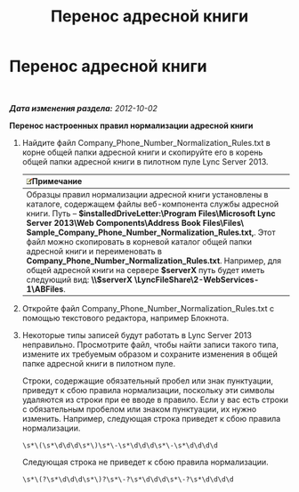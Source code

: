 ﻿---
title: Перенос адресной книги
TOCTitle: Перенос адресной книги
ms:assetid: b6e000ce-8b2e-460c-8a8b-000254b9d778
ms:mtpsurl: https://technet.microsoft.com/ru-ru/library/JJ205198(v=OCS.15)
ms:contentKeyID: 49310937
ms.date: 05/19/2016
mtps_version: v=OCS.15
ms.translationtype: HT
---

# Перенос адресной книги

 

_**Дата изменения раздела:** 2012-10-02_

**Перенос настроенных правил нормализации адресной книги**

1.  Найдите файл Company\_Phone\_Number\_Normalization\_Rules.txt в корне общей папки адресной книги и скопируйте его в корень общей папки адресной книги в пилотном пуле Lync Server 2013.
    
    <table>
    <thead>
    <tr class="header">
    <th><img src="images/Gg398412.note(OCS.15).gif" title="note" alt="note" />Примечание</th>
    </tr>
    </thead>
    <tbody>
    <tr class="odd">
    <td>Образцы правил нормализации адресной книги установлены в каталоге, содержащем файлы веб-компонента службы адресной книги. Путь – <strong>$installedDriveLetter:\Program Files\Microsoft Lync Server 2013\Web Components\Address Book Files\Files\ Sample_Company_Phone_Number_Normalization_Rules.txt,</strong>. Этот файл можно скопировать в корневой каталог общей папки адресной книги и переименовать в <strong>Company_Phone_Number_Normalization_Rules.txt</strong>. Например, для общей адресной книги на сервере <strong>$serverX</strong> путь будет иметь следующий вид: <strong>\\$serverX \LyncFileShare\2-WebServices-1\ABFiles</strong>.</td>
    </tr>
    </tbody>
    </table>


2.  Откройте файл Company\_Phone\_Number\_Normalization\_Rules.txt с помощью текстового редактора, например Блокнота.

3.  Некоторые типы записей будут работать в Lync Server 2013 неправильно. Просмотрите файл, чтобы найти записи такого типа, измените их требуемым образом и сохраните изменения в общей папке адресной книги в пилотном пуле.
    
    Строки, содержащие обязательный пробел или знак пунктуации, приведут к сбою правила нормализации, поскольку эти символы удаляются из строки при ее вводе в правило. Если у вас есть строки с обязательным пробелом или знаком пунктуации, их нужно изменить. Например, следующая строка приведет к сбою правила нормализации.
    
        \s*\(\s*\d\d\d\s*\)\s*\-\s*\d\d\d\s*\-\s*\d\d\d\d
    
    Следующая строка не приведет к сбою правила нормализации.
    
        \s*\(?\s*\d\d\d\s*\)?\s*\-?\s*\d\d\d\s*\-?\s*\d\d\d\d

